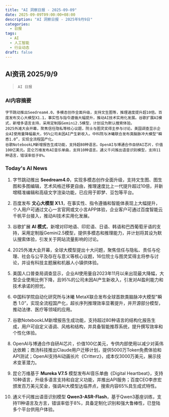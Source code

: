 ```yaml
---
title: "AI 洞察日报 - 2025-09-09"
date: 2025-09-09T09:00:00+08:00
description: "AI 洞察日报 - 2025年9月9日"
categories:
  - 日报
tags:
  - AI
  - 人工智能
  - 行业动态
draft: false
---
```


## AI资讯 2025/9/9

>  `AI 日报` 



### **AI内容摘要**

```
字节跳动推出Seedream4.0，多模态创作全面升级，支持文生图等，推理速度提升超10倍。百度发布文心大模型X1.1，事实性与指令遵循大幅提升，推动AI技术实用化发展。谷歌扩展AI模式，新增多语言支持，采用定制版Gemini2.5模型，计划设为默认搜索体验。
2025外滩大会开幕，聚焦信任隐私等核心议题，院士与图灵奖得主参与讨论。美国调查显示企业AI使用量降幅最大，95%公司未因AI产生新收入。中科院与沐曦联合发布类脑脉冲大模型"瞬悉1.0”，实现全流程国产化。
谷歌NotebookLM新增报告生成功能，支持超80种语言。OpenAI与博通合作自研AI芯片，价值100亿美元。昆仑万维发布AI音乐单曲，支持10种语言。通义千问推出语音识别模型，支持11种语言，错误率低于8%。
```



### **Today's AI News**

1. 字节跳动推出 **Seedream4.0**，实现多模态创作全面升级，支持文生图、图生图和多图编辑，艺术风格迁移更自由，推理速度比上一代提升超过10倍，并新增精准编辑和高级文字渲染功能，已应用于即梦、豆包等平台。

2. 百度发布 **文心大模型 X1.1**，在事实性、指令遵循和智能体表现上大幅提升，个人用户可通过文心一言官网或文小言APP体验，企业客户可通过百度智能云千帆平台接入，推动AI技术实用化发展。

3. 谷歌扩展 **AI 模式**，新增对印地语、印尼语、日语、韩语和巴西葡萄牙语的支持，采用定制版Gemini2.5模型，提供多模态和推理能力，并计划将其设为默认搜索体验，引发关于网站流量影响的讨论。

4. 2025外滩大会开幕，全球大模型提出十大问题，聚焦信任与隐私、责任与伦理、社会与公平及存在与意义等核心议题，16位院士与图灵奖得主将参与讨论，并设有科技主题展和机器人小镇供体验。

5. 美国人口普查局调查显示，企业AI使用量自2023年11月以来出现最大降幅，大型企业使用比例下降，且95%的公司未因AI产生新收入，引发对AI盈利能力和技术承诺的担忧。

6. 中国科学院自动化研究所与沐曦 MetaX联合发布全球首款类脑脉冲大模型"瞬悉 1.0”，实现全流程国产化，超长序列推理效率显著提升，并开源部分模型，推动法律、医疗等领域的应用。

7. 谷歌NotebookLM新增报告生成功能，支持超过80种语言的结构化报告生成，用户可自定义语调、风格和结构，并具备智能推荐系统，提升撰写效率和个性化体验。

8. OpenAI与博通合作自研AI芯片，价值100亿美元，专供内部使用以减少对英伟达依赖；商汤科技推出Claude用户迁移计划，提供5000万Token免费体验和API测试；OpenAI支持AI动画长片《Critterz》，成本仅3000万美元，展示技术变革潜力。

9. 昆仑万维基于 **Mureka V7.5** 模型发布AI音乐单曲《Digital Heartbeat》，支持10种语言，升级多语言支持和自定义功能，并推出API服务；百度CEO李彦宏颁发百万美元奖金，强调AI大模型达临界点，搜索内容65%具生成式特性。

10. 通义千问推出语音识别模型 **Qwen3-ASR-Flash**，基于Qwen3基座训练，支持11种语言及方言，错误率低于8%，具备定制化识别和强大鲁棒性，已登陆多个平台供用户体验。